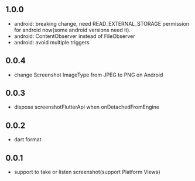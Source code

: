 ## 1.0.0

* android: breaking change, need READ_EXTERNAL_STORAGE permission for android now(some android versions need it).
* android: ContentObserver instead of FileObserver
* android: avoid multiple triggers

## 0.0.4

* change Screenshot ImageType from JPEG to PNG on Android

## 0.0.3

* dispose screenshotFlutterApi when onDetachedFromEngine

## 0.0.2

* dart format

## 0.0.1

* support to take or listen screenshot(support Platform Views)
